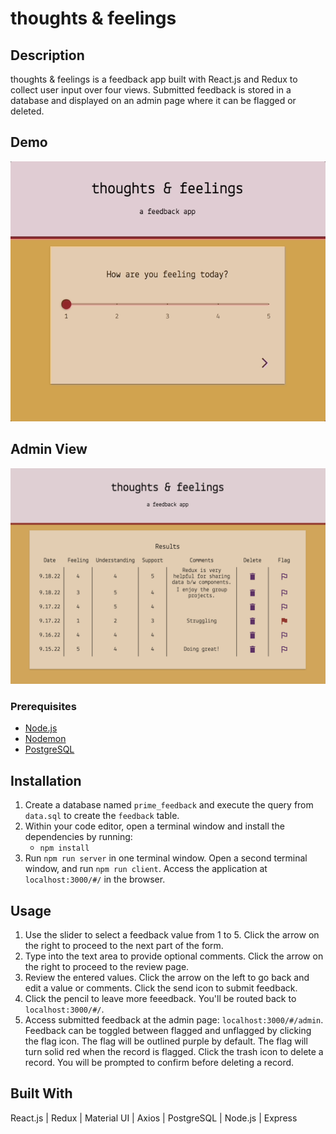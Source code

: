 # thoughts & feelings 

## Description

thoughts & feelings is a feedback app built with React.js and Redux to collect user input over four views. Submitted feedback is stored in a database and displayed on an admin page where it can be flagged or deleted.

## Demo

<p align ="center">
    <img src="redux-feedback.gif" />
</p>

## Admin View

![admin](public/images/redux-admin.png)

### Prerequisites

- [Node.js](https://nodejs.org/en/)
- [Nodemon](https://www.npmjs.com/package/nodemon)
- [PostgreSQL](https://www.postgresql.org/)

## Installation

1. Create a database named `prime_feedback` and execute the query from `data.sql` to create the `feedback` table. 
2. Within your code editor, open a terminal window and install the dependencies by running:
    - `npm install`
3. Run `npm run server` in one terminal window. Open a second terminal window, and run `npm run client`. Access the application at `localhost:3000/#/` in the browser.

## Usage

1. Use the slider to select a feedback value from 1 to 5. Click the arrow on the right to proceed to the next part of the form. 
2. Type into the text area to provide optional comments. Click the arrow on the right to proceed to the review page.
3. Review the entered values. Click the arrow on the left to go back and edit a value or comments. Click the send icon to submit feedback. 
4. Click the pencil to leave more feeedback. You'll be routed back to `localhost:3000/#/`.
5. Access submitted feedback at the admin page: `localhost:3000/#/admin`. Feedback can be toggled between flagged and unflagged by clicking the flag icon. The flag will be outlined purple by default. The flag will turn solid red when the record is flagged. Click the trash icon to delete a record. You will be prompted to confirm before deleting a record.   

## Built With

React.js | Redux | Material UI | Axios | PostgreSQL | Node.js | Express